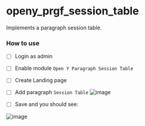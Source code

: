 # openy_prgf_session_table
Implements a paragraph session table.

### How to use

- [ ] Login as admin
- [ ] Enable module `Open Y Paragraph Session Table`
- [ ] Create Landing page
- [ ] Add paragraph `Session Table`
![image](https://user-images.githubusercontent.com/22738130/81922058-399e9e00-95e4-11ea-8c25-d6b2fc4d3beb.png)

- [ ] Save and you should see:

![image](https://user-images.githubusercontent.com/22738130/82426468-8f65c100-9a90-11ea-9aee-6a2e2584369f.png)
